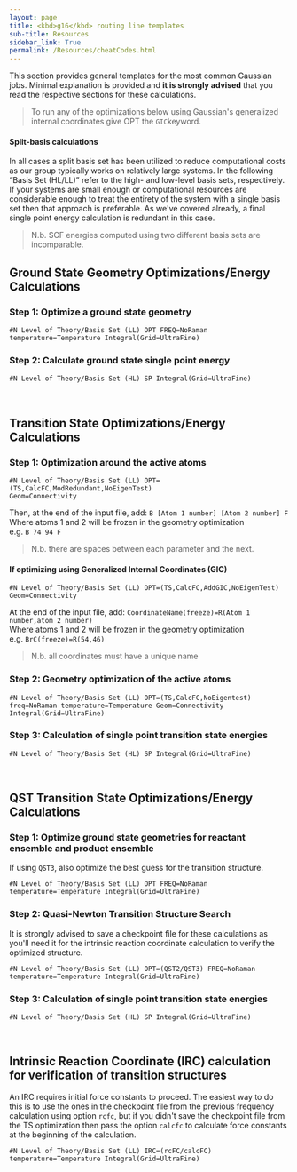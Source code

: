```yaml
---
layout: page
title: <kbd>g16</kbd> routing line templates
sub-title: Resources
sidebar_link: True
permalink: /Resources/cheatCodes.html
---
```

<!-- markdownlint-disable-file MD040 MD024 -->

This section provides general templates for the most common Gaussian jobs. Minimal explanation is provided and **it is strongly advised** that you read the respective sections for these calculations.  

>To run any of the optimizations below using Gaussian's generalized internal coordinates give OPT the `GIC`keyword.

#### Split-basis calculations

In all cases a split basis set has been utilized to reduce computational costs as our group typically works on relatively large systems. In the following “Basis Set (HL/LL)” refer to the high- and low-level basis sets, respectively. If your systems are small enough or computational resources are considerable enough to treat the entirety of the system with a single basis set then that approach is preferable. As we've covered already, a final single point energy calculation is redundant in this case.  

>N.b. SCF energies computed using two different basis sets are incomparable.

## Ground State Geometry Optimizations/Energy Calculations

### Step 1: Optimize a ground state geometry

```
#N Level of Theory/Basis Set (LL) OPT FREQ=NoRaman 
temperature=Temperature Integral(Grid=UltraFine)
```

### Step 2: Calculate ground state single point energy

```
#N Level of Theory/Basis Set (HL) SP Integral(Grid=UltraFine)
```

<br>

## Transition State Optimizations/Energy Calculations

### Step 1:  Optimization around the active atoms

```
#N Level of Theory/Basis Set (LL) OPT=(TS,CalcFC,ModRedundant,NoEigenTest) 
Geom=Connectivity  
```

Then, at the end of the input file, add: `B [Atom 1 number] [Atom 2 number] F`  
Where atoms 1 and 2 will be frozen in the geometry optimization  
e.g. `B 74 94 F`  
>N.b. there are spaces between each parameter and the next.

#### If optimizing using Generalized Internal Coordinates (GIC)

```
#N Level of Theory/Basis Set (LL) OPT=(TS,CalcFC,AddGIC,NoEigenTest) 
Geom=Connectivity  
```

At the end of the input file, add: `CoordinateName(freeze)=R(Atom 1 number,atom 2 number)`  
Where atoms 1 and 2 will be frozen in the geometry optimization  
e.g. `BrC(freeze)=R(54,46)`
>N.b. all coordinates must have a unique name

### Step 2: Geometry optimization of the active atoms

```
#N Level of Theory/Basis Set (LL) OPT=(TS,CalcFC,NoEigentest) 
freq=NoRaman temperature=Temperature Geom=Connectivity Integral(Grid=UltraFine)
```

### Step 3: Calculation of single point transition state energies

```
#N Level of Theory/Basis Set (HL) SP Integral(Grid=UltraFine)
```

<br>

## QST Transition State Optimizations/Energy Calculations

### Step 1: Optimize ground state geometries for reactant ensemble and product ensemble

If using `QST3`, also optimize the best guess for the transition structure.  

```
#N Level of Theory/Basis Set (LL) OPT FREQ=NoRaman 
temperature=Temperature Integral(Grid=UltraFine)
```

### Step 2: Quasi-Newton Transition Structure Search

It is strongly advised to save a checkpoint file for these calculations as you'll need it for the intrinsic reaction coordinate calculation to verify the optimized structure.  

```
#N Level of Theory/Basis Set (LL) OPT=(QST2/QST3) FREQ=NoRaman 
temperature=Temperature Integral(Grid=UltraFine)
```

### Step 3: Calculation of single point transition state energies

```
#N Level of Theory/Basis Set (HL) SP Integral(Grid=UltraFine)
```

<br>

## Intrinsic Reaction Coordinate (IRC) calculation for verification of transition structures

An IRC requires initial force constants to proceed. The easiest way to do this is to use the ones in the checkpoint file from the previous frequency calculation using option `rcfc`, but if you didn't save the checkpoint file from the TS optimization then pass the option `calcfc` to calculate force constants at the beginning of the calculation.  

```
#N Level of Theory/Basis Set (LL) IRC=(rcFC/calcFC) 
temperature=Temperature Integral(Grid=UltraFine)
```
